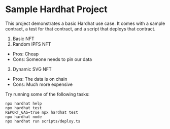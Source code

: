 # Sample Hardhat Project

This project demonstrates a basic Hardhat use case. It comes with a sample contract, a test for that contract, and a script that deploys that contract.

1. Basic NFT
2. Random IPFS NFT

- Pros: Cheap
- Cons: Someone needs to pin our data

3. Dynamic SVG NFT

- Pros: The data is on chain
- Cons: Much more expensive

Try running some of the following tasks:

```shell
npx hardhat help
npx hardhat test
REPORT_GAS=true npx hardhat test
npx hardhat node
npx hardhat run scripts/deploy.ts
```
